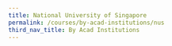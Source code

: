 ```yaml
---
title: National University of Singapore
permalink: /courses/by-acad-institutions/nus
third_nav_title: By Acad Institutions
---
```



